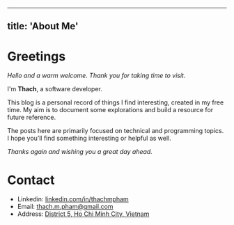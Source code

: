 
---
title:  'About Me'
---

# Greetings
*Hello and a warm welcome. Thank you for taking time to visit.*  
  
I'm **Thach**, a software developer. 
  
This blog is a personal record of things I find interesting, created in my free time. My aim is to document some explorations and build a resource for future reference.

The posts here are primarily focused on technical and programming topics. I hope you’ll find something interesting or helpful as well.
  
*Thanks again and wishing you a great day ahead.*  
  
# Contact
- Linkedin: [linkedin.com/in/thachmpham](https://linkedin.com/in/thachmpham)
- Email: thach.m.pham@gmail.com
- Address: [District 5, Ho Chi Minh City, Vietnam](https://maps.app.goo.gl/FuCRRKNhEwFvZN529)